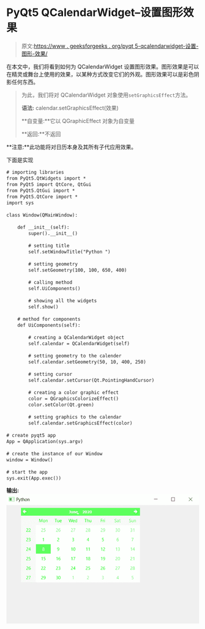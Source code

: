 # PyQt5 QCalendarWidget–设置图形效果

> 原文:[https://www . geeksforgeeks . org/pyqt 5-qcalendarwidget-设置-图形-效果/](https://www.geeksforgeeks.org/pyqt5-qcalendarwidget-setting-graphics-effect/)

在本文中，我们将看到如何为 QCalendarWidget 设置图形效果。图形效果是可以在精灵或舞台上使用的效果，以某种方式改变它们的外观。图形效果可以是彩色阴影任何东西。

> 为此，我们将对 QCalendarWidget 对象使用`setGraphicsEffect`方法。
> 
> **语法:** calendar.setGraphicsEffect(效果)
> 
> **自变量:**它以 QGraphicEffect 对象为自变量
> 
> **返回:**不返回

**注意:**此功能将对日历本身及其所有子代应用效果。

下面是实现

```
# importing libraries
from PyQt5.QtWidgets import * 
from PyQt5 import QtCore, QtGui
from PyQt5.QtGui import * 
from PyQt5.QtCore import * 
import sys

class Window(QMainWindow):

    def __init__(self):
        super().__init__()

        # setting title
        self.setWindowTitle("Python ")

        # setting geometry
        self.setGeometry(100, 100, 650, 400)

        # calling method
        self.UiComponents()

        # showing all the widgets
        self.show()

    # method for components
    def UiComponents(self):

        # creating a QCalendarWidget object
        self.calendar = QCalendarWidget(self)

        # setting geometry to the calender
        self.calendar.setGeometry(50, 10, 400, 250)

        # setting cursor
        self.calendar.setCursor(Qt.PointingHandCursor)

        # creating a color graphic effect
        color = QGraphicsColorizeEffect()
        color.setColor(Qt.green)

        # setting graphics to the calendar
        self.calendar.setGraphicsEffect(color)

# create pyqt5 app
App = QApplication(sys.argv)

# create the instance of our Window
window = Window()

# start the app
sys.exit(App.exec())
```

**输出:**
![](img/2a7b780dd1d46b144b769cd1b468d99e.png)